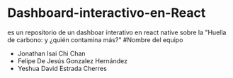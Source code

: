 # Dashboard-interactivo-en-React
es un repositorio de un dashboar interativo en react native sobre la "Huella de carbono: y ¿quién contamina más?"
#Nombre del equipo
- Jonathan Isai Chi Chan 
- Felipe De Jesús Gonzalez Hernández 
- Yeshua David Estrada Cherres
